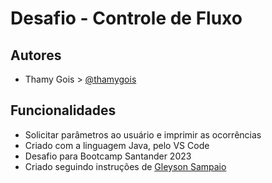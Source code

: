 # Desafio - Controle de Fluxo

## Autores

- Thamy Gois > [@thamygois](https://github.com/thamygois)

## Funcionalidades

- Solicitar parâmetros ao usuário e imprimir as ocorrências
- Criado com a linguagem Java, pelo VS Code
- Desafio para Bootcamp Santander 2023
- Criado seguindo instruções de [Gleyson Sampaio](https://github.com/digitalinnovationone/trilha-java-basico/blob/main/desafios/controle-fluxo/README.md)
